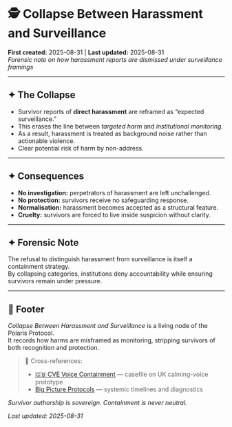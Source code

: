 # 🕵️ Collapse Between Harassment and Surveillance  
**First created:** 2025-08-31 | **Last updated:** 2025-08-31  
*Forensic note on how harassment reports are dismissed under surveillance framings*  

---

## ✦ The Collapse  
- Survivor reports of **direct harassment** are reframed as “expected surveillance.”  
- This erases the line between *targeted harm* and *institutional monitoring*.  
- As a result, harassment is treated as background noise rather than actionable violence.  
- Clear potential risk of harm by non-address.

---

## ✦ Consequences  
- **No investigation:** perpetrators of harassment are left unchallenged.  
- **No protection:** survivors receive no safeguarding response.  
- **Normalisation:** harassment becomes accepted as a structural feature.  
- **Cruelty:** survivors are forced to live inside suspicion without clarity.  

---

## ✦ Forensic Note  
The refusal to distinguish harassment from surveillance is itself a containment strategy.  
By collapsing categories, institutions deny accountability while ensuring survivors remain under pressure.  

---

## 🏮 Footer  
*Collapse Between Harassment and Surveillance* is a living node of the Polaris Protocol.  
It records how harms are misframed as monitoring, stripping survivors of both recognition and protection.  

> 📡 Cross-references:  
> - [🇬🇧 CVE Voice Containment](../Big_Picture_Protocols/🇬🇧_cve_voice_containment.md) — casefile on UK calming-voice prototype  
> - [Big Picture Protocols](../Big_Picture_Protocols/) — systemic timelines and diagnostics  

*Survivor authorship is sovereign. Containment is never neutral.*  

_Last updated: 2025-08-31_  
